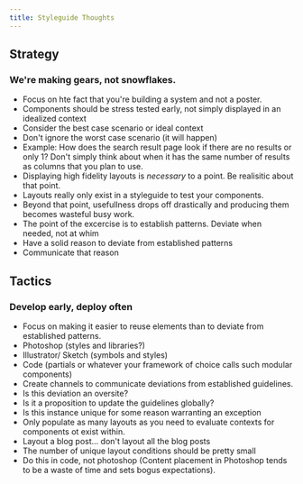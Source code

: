```yaml
---
title: Styleguide Thoughts
---
```

## Strategy 

### We're making gears, not snowflakes. 

* Focus on hte fact that you're building a system and not a poster. 
* Components should be stress tested early, not simply displayed in an idealized context 
* Consider the best case scenario or ideal context 
* Don't ignore the worst case scenario (it will happen) 
* Example: How does the search result page look if there are no results or only 1? Don't simply think about when it has the same number of results as columns that you plan to use. 
* Displaying high fidelity layouts is *necessary* to a point. Be realisitic about that point. 
* Layouts really only exist in a styleguide to test your components. 
* Beyond that point, usefullness drops off drastically and producing them becomes wasteful busy work. 
* The point of the excercise is to establish patterns. Deviate when needed, not at whim 
* Have a solid reason to deviate from established patterns 
* Communicate that reason 

## Tactics 

### Develop early, deploy often 
* Focus on making it easier to reuse elements than to deviate from established patterns. 
* Photoshop (styles and libraries?) 
* Illustrator/ Sketch (symbols and styles) 
* Code (partials or whatever your framework of choice calls such modular components) 
* Create channels to communicate deviations from established guidelines. 
* Is this deviation an oversite? 
* Is it a proposition to update the guidelines globally? 
* Is this instance unique for some reason warranting an exception 
* Only populate as many layouts as you need to evaluate contexts for components ot exist within. 
* Layout a blog post... don't layout all the blog posts 
* The number of unique layout conditions should be pretty small 
* Do this in code, not photoshop (Content placement in Photoshop tends to be a waste of time and sets bogus expectations). 

